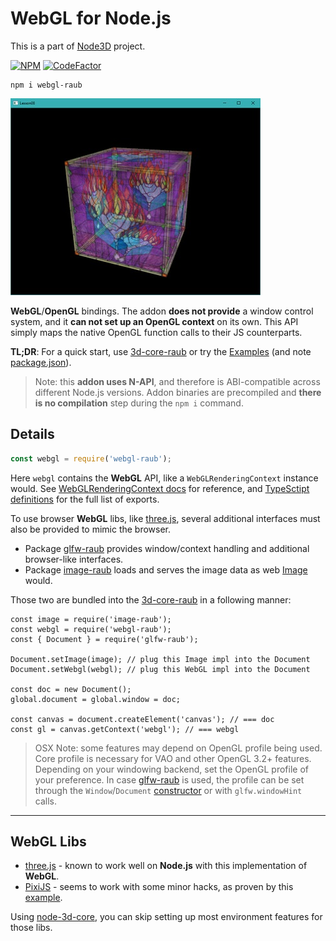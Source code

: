 # WebGL for Node.js

This is a part of [Node3D](https://github.com/node-3d) project.

[![NPM](https://badge.fury.io/js/webgl-raub.svg)](https://badge.fury.io/js/webgl-raub)
[![CodeFactor](https://www.codefactor.io/repository/github/node-3d/webgl-raub/badge)](https://www.codefactor.io/repository/github/node-3d/webgl-raub)

```
npm i webgl-raub
```

![Example](examples/screenshot.jpg)

**WebGL**/**OpenGL** bindings. The addon **does not provide** a window control system, and it
**can not set up an OpenGL context** on its own. This API simply maps the
native OpenGL function calls to their JS counterparts.

**TL;DR**: For a quick start, use [3d-core-raub](https://github.com/node-3d/3d-core-raub)
or try the [Examples](/examples) (and note [package.json](/examples/package.json)).

> Note: this **addon uses N-API**, and therefore is ABI-compatible across different
Node.js versions. Addon binaries are precompiled and **there is no compilation**
step during the `npm i` command.


## Details

```js
const webgl = require('webgl-raub');
```

Here `webgl` contains the **WebGL** API, like a `WebGLRenderingContext` instance would. See
[WebGLRenderingContext docs](https://developer.mozilla.org/en-US/docs/Web/API/WebGLRenderingContext)
for reference, and [TypeSctipt definitions](/index.d.ts) for the full list of exports.

To use browser **WebGL** libs, like [three.js](https://threejs.org/),
several additional interfaces must also be provided to mimic the browser.

* Package [glfw-raub](https://github.com/node-3d/glfw-raub) provides window/context handling
and additional browser-like interfaces.
* Package [image-raub](https://github.com/node-3d/glfw-raub) loads and serves the image data as web
[Image](https://developer.mozilla.org/en-US/docs/Web/API/HTMLImageElement#example) would.

Those two are bundled into
the [3d-core-raub](https://github.com/node-3d/3d-core-raub) in a following manner:

```
const image = require('image-raub');
const webgl = require('webgl-raub');
const { Document } = require('glfw-raub');

Document.setImage(image); // plug this Image impl into the Document
Document.setWebgl(webgl); // plug this WebGL impl into the Document

const doc = new Document();
global.document = global.window = doc;

const canvas = document.createElement('canvas'); // === doc
const gl = canvas.getContext('webgl'); // === webgl
```

> OSX Note: some features may depend on OpenGL profile being used. Core profile
is necessary for VAO and other OpenGL 3.2+ features. Depending on your windowing
backend, set the OpenGL profile of your preference.
In case [glfw-raub](https://github.com/node-3d/glfw-raub) is used,
the profile can be set through the `Window`/`Document`
[constructor](https://github.com/node-3d/glfw-raub#class-window) or with
`glfw.windowHint` calls.


---

## WebGL Libs

* [three.js](https://threejs.org/) - known to work well on **Node.js** with this
implementation of **WebGL**.
* [PixiJS](https://pixijs.com/) - seems to work with some minor hacks, as proven by this
[example](https://github.com/node-3d/3d-core-raub/blob/master/examples/pixi/index.js).

Using [node-3d-core](https://github.com/node-3d/3d-core-raub), you can skip setting up
most environment features for those libs.
